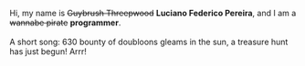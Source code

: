 Hi, my name is ~~Guybrush Threepwood~~ **Luciano Federico Pereira**, and I am a ~~wannabe pirate~~ **programmer**.<br><br>A short song: 630 bounty of doubloons gleams in the sun, a treasure hunt has just begun! Arrr!

